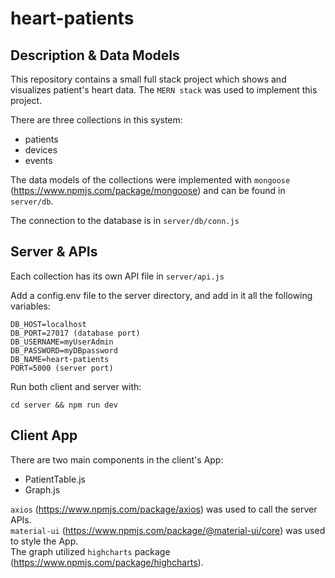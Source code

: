 # heart-patients

## Description & Data Models
This repository contains a small full stack project which shows and visualizes patient's heart data. The `MERN stack` was used to implement this project. 

There are three collections in this system: 
- patients
- devices 
- events

The data models of the collections were implemented with `mongoose` (https://www.npmjs.com/package/mongoose) and can be found in `server/db`.

The connection to the database is in `server/db/conn.js`

## Server & APIs
Each collection has its own API file in `server/api.js`

Add a config.env file to the server directory, and add in it all the following variables: 
```
DB_HOST=localhost
DB_PORT=27017 (database port)
DB_USERNAME=myUserAdmin
DB_PASSWORD=myDBpassword
DB_NAME=heart-patients
PORT=5000 (server port)
```
Run both client and server with: 
``` 
cd server && npm run dev

```
## Client App
There are two main components in the client's App: 
- PatientTable.js
- Graph.js 

`axios` (https://www.npmjs.com/package/axios) was used to call the server APIs.<br />
`material-ui` (https://www.npmjs.com/package/@material-ui/core) was used to style the App. <br />
The graph utilized `highcharts` package (https://www.npmjs.com/package/highcharts).
